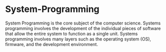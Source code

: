 # System-Programming
System Programming is the core subject of the computer science. Systems programming involves the development of the individual pieces of software that allow the entire system to function as a single unit. Systems programming involves many layers such as the operating system (OS), firmware, and the development environment.
